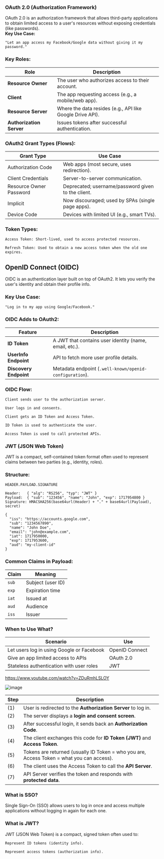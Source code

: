 ### OAuth 2.0 (Authorization Framework)
OAuth 2.0 is an authorization framework that allows third-party applications to obtain limited access to a user's resources without exposing credentials (like passwords).  
**Key Use Case:**  

    "Let an app access my Facebook/Google data without giving it my password."

### Key Roles:
| Role                     | Description                                               |
| ------------------------ | --------------------------------------------------------- |
| **Resource Owner**       | The user who authorizes access to their account.          |
| **Client**               | The app requesting access (e.g., a mobile/web app).       |
| **Resource Server**      | Where the data resides (e.g., API like Google Drive API). |
| **Authorization Server** | Issues tokens after successful authentication.            |

### OAuth2 Grant Types (Flows):
| Grant Type              | Use Case                                           |
| ----------------------- | -------------------------------------------------- |
| Authorization Code      | Web apps (most secure, uses redirection).          |
| Client Credentials      | Server-to-server communication.                    |
| Resource Owner Password | Deprecated; username/password given to the client. |
| Implicit                | Now discouraged; used by SPAs (single page apps).  |
| Device Code             | Devices with limited UI (e.g., smart TVs).         |

### Token Types:

    Access Token: Short-lived, used to access protected resources.

    Refresh Token: Used to obtain a new access token when the old one expires.

## OpenID Connect (OIDC)
OIDC is an authentication layer built on top of OAuth2. It lets you verify the user's identity and obtain their profile info.  
### Key Use Case:

    "Log in to my app using Google/Facebook."

### OIDC Adds to OAuth2:
| Feature                | Description                                             |
| ---------------------- | ------------------------------------------------------- |
| **ID Token**           | A JWT that contains user identity (name, email, etc.).  |
| **UserInfo Endpoint**  | API to fetch more user profile details.                 |
| **Discovery Endpoint** | Metadata endpoint (`.well-known/openid-configuration`). |

### OIDC Flow:

    Client sends user to the authorization server.

    User logs in and consents.

    Client gets an ID Token and Access Token.

    ID Token is used to authenticate the user.

    Access Token is used to call protected APIs.

### JWT (JSON Web Token)
JWT is a compact, self-contained token format often used to represent claims between two parties (e.g., identity, roles).

### Structure:
```
HEADER.PAYLOAD.SIGNATURE
```

```
Header:   { "alg": "RS256", "typ": "JWT" }
Payload:  { "sub": "123456", "name": "John", "exp": 1717954800 }
Signature: HMACSHA256(base64url(Header) + "." + base64url(Payload), secret)
```

```
{
  "iss": "https://accounts.google.com",
  "sub": "1234567890",
  "name": "John Doe",
  "email": "john@example.com",
  "iat": 1717950000,
  "exp": 1717953600,
  "aud": "my-client-id"
}
```

### Common Claims in Payload:
| Claim | Meaning           |
| ----- | ----------------- |
| `sub` | Subject (user ID) |
| `exp` | Expiration time   |
| `iat` | Issued at         |
| `aud` | Audience          |
| `iss` | Issuer            |


### When to Use What?
| Scenario                                  | Use            |
| ----------------------------------------- | -------------- |
| Let users log in using Google or Facebook | OpenID Connect |
| Give an app limited access to APIs        | OAuth 2.0      |
| Stateless authentication with user roles  | JWT            |    




https://www.youtube.com/watch?v=ZDuRmhLSLOY


![image](https://github.com/user-attachments/assets/884e31fd-58b9-4bc8-a1e3-c9e32fed1f18)  

| Step | Description                                                                               |
| ---- | ----------------------------------------------------------------------------------------- |
| (1)  | User is redirected to the **Authorization Server** to log in.                             |
| (2)  | The server displays a **login and consent screen**.                                       |
| (3)  | After successful login, it sends back an **Authorization Code**.                          |
| (4)  | The client exchanges this code for **ID Token (JWT)** and **Access Token**.               |
| (5)  | Tokens are returned (usually ID Token = who you are, Access Token = what you can access). |
| (6)  | The client uses the Access Token to call the **API Server**.                              |
| (7)  | API Server verifies the token and responds with **protected data**.                       |

### What is SSO?

Single Sign-On (SSO) allows users to log in once and access multiple applications without logging in again for each one.  

### What is JWT?

JWT (JSON Web Token) is a compact, signed token often used to:

    Represent ID tokens (identity info).

    Represent access tokens (authorization info).
